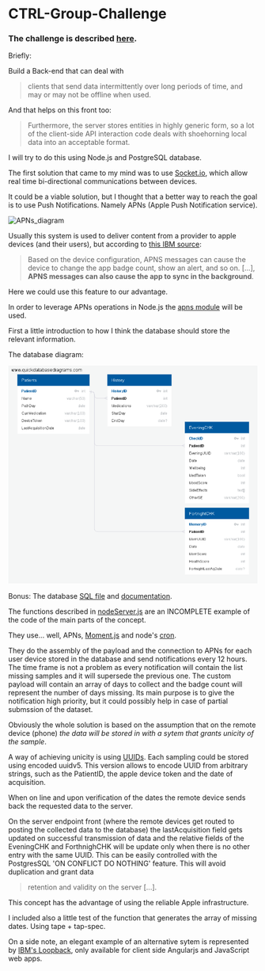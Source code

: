# CTRL-Group-Challenge

### The challenge is described [here](./Pathway_app_API_Challenge.pdf).

Briefly:

Build a Back-end that can deal with
>clients that send data intermittently over long periods
of time, and may or may not be offline when used.

And that helps on this front too:
>Furthermore, the server stores entities in
highly generic form, so a lot of the client-side API interaction code deals with shoehorning local data into an acceptable format.

I will try to do this using Node.js and PostgreSQL database.

The first solution that came to my mind was to use [Socket.io](https://socket.io/),
which allow real time bi-directional communications between devices.

It could be a viable solution, but I thought that a better way to reach the goal is to use Push Notifications. Namely APNs (Apple Push Notification service).

![APNs_diagram](http://serverdensity.wpengine.com/wp-content/uploads/2009/07/remote_notif_simple.jpg)

Usually this system is used to deliver content from a provider to apple devices (and their users), but according to [this IBM source](https://www.ibm.com/support/knowledgecenter/en/SSYRPW_9.0.1/APNS.html):
>Based on the device configuration, APNS messages can cause the device to change the app badge count, show an alert, and so on. [...], __APNS messages can also cause the app to sync in the background__.

Here we could use this feature to our advantage.

In order to leverage APNs operations in Node.js the [apns module](https://www.npmjs.com/package/apns) will be used.

First a little introduction to how I think the database should store the relevant information.

The database diagram:

![database diagram](./QuickDBD-P_diagram.png)

Bonus: The database [SQL file](./QuickDBD-P_diagram.sql) and [documentation](./QuickDBD-P_diagram.pdf).

The functions described in [nodeServer.js](./nodeServer.js) are an INCOMPLETE example of the code of the main parts of the concept.

They use... well, APNs, [Moment.js](http://momentjs.com/) and node's [cron](https://www.npmjs.com/package/cron).

They do the assembly of the payload and the connection to APNs for each user device stored in the database and send notifications every 12 hours.
The time frame is not a problem as every notification will contain the list missing samples and it will supersede the previous one.
The custom payload will contain an array of days to collect and the badge count will represent the number of days missing. Its main purpose is to give the notification high priority, but it could possibly help in case of partial submssion of the dataset.

Obviously the whole solution is based on the assumption that on the remote device (phone) _the data will be stored in with a sytem that grants unicity of the sample_.

A way of achieving unicity is using [UUIDs](http://www.ietf.org/rfc/rfc4122.txt). Each sampling could be stored using encoded uuidv5.
This version allows to encode UUID from arbitrary strings, such as the PatientID, the apple device token and the date of acquisition.

When on line and upon verification of the dates the remote device sends back the requested data to the server.

On the server endpoint front (where the remote devices get routed to posting the collected data to the database) the lastAcquisition field gets updated on successful transmission of data and the relative fields of the EveningCHK and ForthnighCHK will be update only when there is no other entry with the same UUID.
This can be easily controlled with the PostgresSQL 'ON CONFLICT DO NOTHING' feature.
This will avoid duplication and grant data
>retention and validity on the server [...].

This concept has the advantage of using the reliable Apple infrastructure.

I included also a little test of the function that generates the array of missing dates. Using tape + tap-spec.

On a side note, an elegant example of an alternative sytem is represented by [IBM's Loopback](https://strongloop.com/strongblog/node-js-api-offline-sync-replication/), only available for client side Angularjs and JavaScript web apps.
